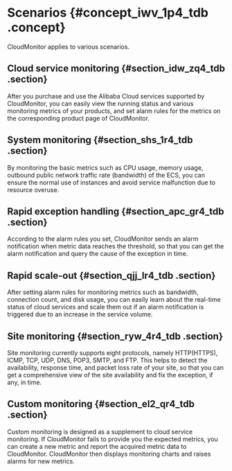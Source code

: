 # Scenarios {#concept_iwv_1p4_tdb .concept}

CloudMonitor applies to various scenarios.

## Cloud service monitoring {#section_idw_zq4_tdb .section}

After you purchase and use the Alibaba Cloud services supported by CloudMonitor, you can easily view the running status and various monitoring metrics of your products, and set alarm rules for the metrics on the corresponding product page of CloudMonitor.

## System monitoring {#section_shs_1r4_tdb .section}

By monitoring the basic metrics such as CPU usage, memory usage, outbound public network traffic rate \(bandwidth\) of the ECS, you can ensure the normal use of instances and avoid service malfunction due to resource overuse.

## Rapid exception handling {#section_apc_gr4_tdb .section}

According to the alarm rules you set, CloudMonitor sends an alarm notification when metric data reaches the threshold, so that you can get the alarm notification and query the cause of the exception in time.

## Rapid scale-out {#section_qjj_lr4_tdb .section}

After setting alarm rules for monitoring metrics such as bandwidth, connection count, and disk usage, you can easily learn about the real-time status of cloud services and scale them out if an alarm notification is triggered due to an increase in the service volume.

## Site monitoring {#section_ryw_4r4_tdb .section}

Site monitoring currently supports eight protocols, namely HTTP\(HTTPS\), ICMP, TCP, UDP, DNS, POP3, SMTP, and FTP. This helps to detect the availability, response time, and packet loss rate of your site, so that you can get a comprehensive view of the site availability and fix the exception, if any, in time.

## Custom monitoring {#section_el2_qr4_tdb .section}

Custom monitoring is designed as a supplement to cloud service monitoring. If CloudMonitor fails to provide you the expected metrics, you can create a new metric and report the acquired metric data to CloudMonitor. CloudMonitor then displays monitoring charts and raises alarms for new metrics.

